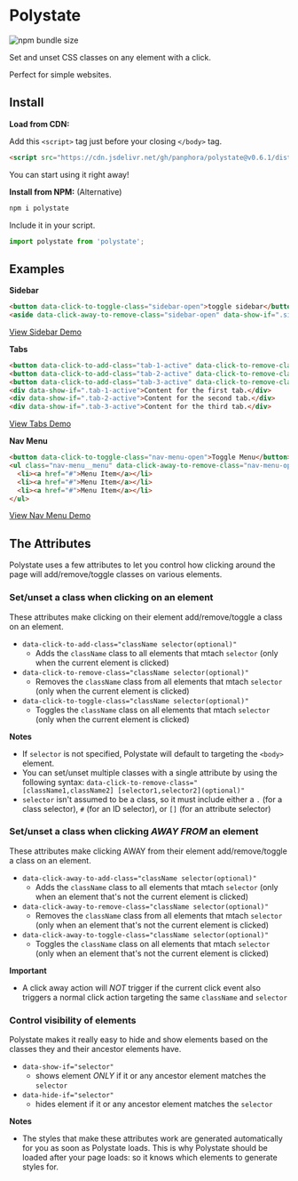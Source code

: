 # Polystate

![npm bundle size](https://img.shields.io/bundlephobia/minzip/polystate)

Set and unset CSS classes on any element with a click.

Perfect for simple websites.

## Install

**Load from CDN:** 

Add this `<script>` tag just before your closing `</body>` tag.

```html
<script src="https://cdn.jsdelivr.net/gh/panphora/polystate@v0.6.1/dist/polystate.min.js"></script>
```

You can start using it right away!

**Install from NPM:** (Alternative) 

```js
npm i polystate
```

Include it in your script.
```js
import polystate from 'polystate';
```

## Examples

**Sidebar**

```html
<button data-click-to-toggle-class="sidebar-open">toggle sidebar</button>
<aside data-click-away-to-remove-class="sidebar-open" data-show-if=".sidebar-open">sidebar content</aside>
```

[View Sidebar Demo](https://codepen.io/panphora/pen/ZEYRbbE)

**Tabs**
```html
<button data-click-to-add-class="tab-1-active" data-click-to-remove-class="[tab-2-active,tab-3-active]">Tab 1</button>
<button data-click-to-add-class="tab-2-active" data-click-to-remove-class="[tab-1-active,tab-3-active]">Tab 2</button>
<button data-click-to-add-class="tab-3-active" data-click-to-remove-class="[tab-1-active,tab-2-active]">Tab 3</button>
<div data-show-if=".tab-1-active">Content for the first tab.</div>
<div data-show-if=".tab-2-active">Content for the second tab.</div>
<div data-show-if=".tab-3-active">Content for the third tab.</div>
```

[View Tabs Demo](https://codepen.io/panphora/pen/RwNJWWx)

**Nav Menu**
```html
<button data-click-to-toggle-class="nav-menu-open">Toggle Menu</button>
<ul class="nav-menu__menu" data-click-away-to-remove-class="nav-menu-open" data-show-if=".nav-menu-open">
  <li><a href="#">Menu Item</a></li>
  <li><a href="#">Menu Item</a></li>
  <li><a href="#">Menu Item</a></li>
</ul>
```

[View Nav Menu Demo](https://codepen.io/panphora/pen/GRgGpZx)

## The Attributes

Polystate uses a few attributes to let you control how clicking around the page will add/remove/toggle classes on various elements.

### Set/unset a class when clicking on an element

These attributes make clicking on their element add/remove/toggle a class on an element.

* `data-click-to-add-class="className selector(optional)"`
  * Adds the `className` class to all elements that mtach `selector` (only when the current element is clicked)
* `data-click-to-remove-class="className selector(optional)"`
  * Removes the `className` class from all elements that mtach `selector` (only when the current element is clicked)
* `data-click-to-toggle-class="className selector(optional)"`
  * Toggles the `className` class on all elements that mtach `selector` (only when the current element is clicked)

**Notes** 

* If `selector` is not specified, Polystate will default to targeting the `<body>` element.
* You can set/unset multiple classes with a single attribute by using the following syntax: `data-click-to-remove-class="[className1,className2] [selector1,selector2](optional)"`
* `selector` isn't assumed to be a class, so it must include either a `.` (for a class selector), `#` (for an ID selector), or `[]` (for an attribute selector)

### Set/unset a class when clicking *AWAY FROM* an element

These attributes make clicking AWAY from their element add/remove/toggle a class on an element.

* `data-click-away-to-add-class="className selector(optional)"`
  * Adds the `className` class to all elements that mtach `selector` (only when an element that's not the current element is clicked)
* `data-click-away-to-remove-class="className selector(optional)"`
  * Removes the `className` class from all elements that mtach `selector` (only when an element that's not the current element is clicked)
* `data-click-away-to-toggle-class="className selector(optional)"`
  * Toggles the `className` class on all elements that mtach `selector` (only when an element that's not the current element is clicked)

**Important** 

* A click away action will *NOT* trigger if the current click event also triggers a normal click action targeting the same `className` and `selector`

### Control visibility of elements

Polystate makes it really easy to hide and show elements based on the classes they and their ancestor elements have.

* `data-show-if="selector"`
  * shows element *ONLY* if it or any ancestor element matches the `selector`
* `data-hide-if="selector"`
  * hides element if it or any ancestor element matches the `selector`

**Notes** 

* The styles that make these attributes work are generated automatically for you as soon as Polystate loads. This is why Polystate should be loaded after your page loads: so it knows which elements to generate styles for.





